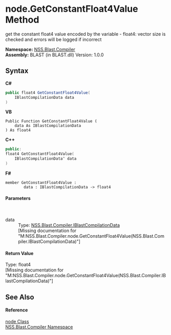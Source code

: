 # node.GetConstantFloat4Value Method 
 

get the constant float4 value encoded by the variable - float4: vector size is checked and errors will be logged if incorrect

**Namespace:**&nbsp;<a href="26a25caa-f50b-92ad-f15c-dbb9db1493ae">NSS.Blast.Compiler</a><br />**Assembly:**&nbsp;BLAST (in BLAST.dll) Version: 1.0.0

## Syntax

**C#**<br />
``` C#
public float4 GetConstantFloat4Value(
	IBlastCompilationData data
)
```

**VB**<br />
``` VB
Public Function GetConstantFloat4Value ( 
	data As IBlastCompilationData
) As float4
```

**C++**<br />
``` C++
public:
float4 GetConstantFloat4Value(
	IBlastCompilationData^ data
)
```

**F#**<br />
``` F#
member GetConstantFloat4Value : 
        data : IBlastCompilationData -> float4 

```


#### Parameters
&nbsp;<dl><dt>data</dt><dd>Type: <a href="d2afd70e-15cd-df6e-c1b9-6e1d3e9552bd">NSS.Blast.Compiler.IBlastCompilationData</a><br />\[Missing <param name="data"/> documentation for "M:NSS.Blast.Compiler.node.GetConstantFloat4Value(NSS.Blast.Compiler.IBlastCompilationData)"\]</dd></dl>

#### Return Value
Type: float4<br />\[Missing <returns> documentation for "M:NSS.Blast.Compiler.node.GetConstantFloat4Value(NSS.Blast.Compiler.IBlastCompilationData)"\]

## See Also


#### Reference
<a href="7dc9b7e9-64ad-f224-ae1a-4e6639739f56">node Class</a><br /><a href="26a25caa-f50b-92ad-f15c-dbb9db1493ae">NSS.Blast.Compiler Namespace</a><br />